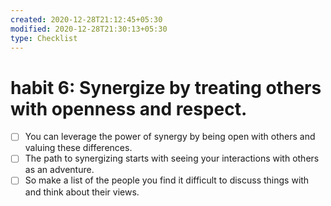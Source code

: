 ```yaml
---
created: 2020-12-28T21:12:45+05:30
modified: 2020-12-28T21:30:13+05:30
type: Checklist
---
```


# habit 6: Synergize by treating others with openness and respect.

- [ ] You can leverage the power of synergy by being open with others and valuing these differences.
- [ ] The path to synergizing starts with seeing your interactions with others as an adventure.
- [ ] So make a list of the people you find it difficult to discuss things with and think about their views.